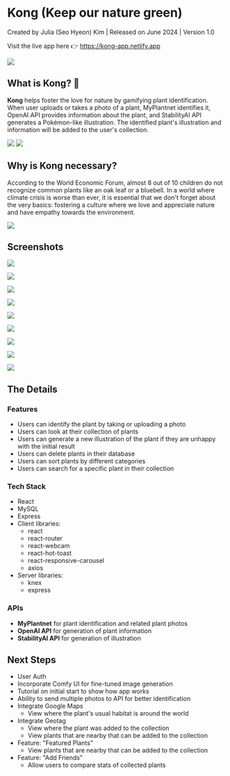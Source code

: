 # Kong (Keep our nature green)

Created by Julia (Seo Hyeon) Kim | Released on June 2024 | Version 1.0

Visit the live app here 👉 https://kong-app.netlify.app

![](./public/images/v1-title-slide.jpeg)

## What is Kong? 🦍

<b>Kong</b> helps foster the love for nature by gamifying plant identification. When user uploads or takes a photo of a plant, MyPlantnet identifies it, OpenAI API provides information about the plant, and StabilityAI API generates a Pokémon-like illustration. The identified plant's illustration and information will be added to the user's collection.

![](./public/images/v1-how-it-works-1.jpg)
![](./public/images/v1-how-it-works-2.jpg)

## Why is Kong necessary?

According to the World Economic Forum, almost 8 out of 10 children do not recognize common plants like an oak leaf or a bluebell. In a world where climate crisis is worse than ever, it is essential that we don't forget about the very basics: fostering a culture where we love and appreciate nature and have empathy towards the environment.

![](./public/images/v1-problem-space.jpg)

## Screenshots

![](./public/images/v1-screenshot-home.png)

![](./public/images/v1-screenshot-plant-detail.png)

![](./public/images/v1-screenshot-delete-modal.png)

![](./public/images/v1-screenshot-delete-message.png)

![](./public/images/v1-screenshot-search-result--found.png)

![](./public/images/v1-screenshot-search-result--not-found.png)

![](./public/images/v1-screenshot-sort.png)

![](./public/images/v1-screenshot-camera.png)

![](./public/images/v1-screenshot-loading.png)

## The Details

### Features

- Users can identify the plant by taking or uploading a photo
- Users can look at their collection of plants
- Users can generate a new illustration of the plant if they are unhappy with the initial result
- Users can delete plants in their database
- Users can sort plants by different categories
- Users can search for a specific plant in their collection

### Tech Stack

- React
- MySQL
- Express
- Client libraries:
  - react
  - react-router
  - react-webcam
  - react-hot-toast
  - react-responsive-carousel
  - axios
- Server libraries:
  - knex
  - express

### APIs

- <b>MyPlantnet</b> for plant identification and related plant photos
- <b>OpenAI API</b> for generation of plant information
- <b>StabilityAI API</b> for generation of illustration

## Next Steps

- User Auth
- Incorporate Comfy UI for fine-tuned image generation
- Tutorial on initial start to show how app works
- Ability to send multiple photos to API for better identification
- Integrate Google Maps
  - View where the plant's usual habitat is around the world
- Integrate Geotag
  - View where the plant was added to the collection
  - View plants that are nearby that can be added to the collection
- Feature: "Featured Plants"
  - View plants that are nearby that can be added to the collection
- Feature: "Add Friends"
  - Allow users to compare stats of collected plants
